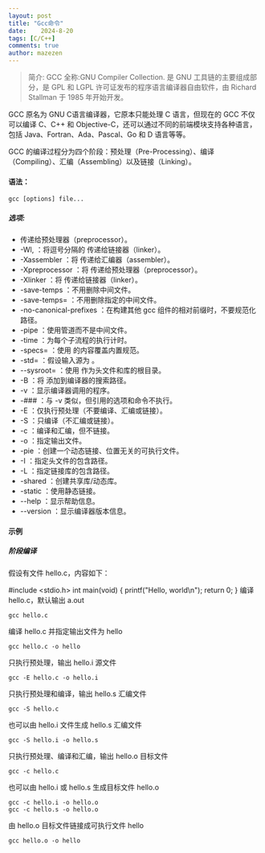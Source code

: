 ```yaml
---
layout: post
title: "Gcc命令"
date:    2024-8-20
tags: [C/C++]
comments: true
author: mazezen
---
```



> 简介:
> GCC 全称:GNU Compiler Collection. 是 GNU 工具链的主要组成部分，是 GPL 和 LGPL 许可证发布的程序语言编译器自由软件，由 Richard Stallman 于 1985 年开始开发。

GCC 原名为 GNU C语言编译器，它原本只能处理 C 语言，但现在的 GCC 不仅可以编译 C、C++ 和 Objective-C，还可以通过不同的前端模块支持各种语言，包括 Java、Fortran、Ada、Pascal、Go 和 D 语言等等。

GCC 的编译过程分为四个阶段：预处理（Pre-Processing）、编译（Compiling）、汇编（Assembling）以及链接（Linking）。

#### 语法：
```shell
gcc [options] file...
```
##### 选项:
- <options> 传递给预处理器（preprocessor）。
- -Wl,<options> ：将逗号分隔的 <options> 传递给链接器（linker）。
- -Xassembler <arg> ：将 <arg> 传递给汇编器（assembler）。
- -Xpreprocessor <arg> ：将 <arg> 传递给预处理器（preprocessor）。
- -Xlinker <arg> ：将 <arg> 传递给链接器（linker）。
- -save-temps ：不用删除中间文件。
- -save-temps=<arg> ：不用删除指定的中间文件。
- -no-canonical-prefixes ：在构建其他 gcc 组件的相对前缀时，不要规范化路径。
- -pipe ：使用管道而不是中间文件。
- -time ：为每个子流程的执行计时。
- -specs=<file> ：使用 <file> 的内容覆盖内置规范。
- -std=<standard> ：假设输入源为 <standard>。
- --sysroot=<directory> ：使用 <directory> 作为头文件和库的根目录。
- -B <directory> ：将 <directory> 添加到编译器的搜索路径。
- -v ：显示编译器调用的程序。
- -### ：与 -v 类似，但引用的选项和命令不执行。
- -E ：仅执行预处理（不要编译、汇编或链接）。
- -S ：只编译（不汇编或链接）。
- -c ：编译和汇编，但不链接。
- -o <file> ：指定输出文件。
- -pie ：创建一个动态链接、位置无关的可执行文件。
- -I ：指定头文件的包含路径。
- -L ：指定链接库的包含路径。
- -shared ：创建共享库/动态库。
- -static ：使用静态链接。
- --help ：显示帮助信息。
- --version ：显示编译器版本信息。

#### 示例
##### 阶段编译
假设有文件 hello.c，内容如下：

#include <stdio.h>
 int main(void)
 {
     printf("Hello, world\n");
     return 0;
 }
编译 hello.c，默认输出 a.out
```shell
gcc hello.c
```

编译 hello.c 并指定输出文件为 hello
```shell
gcc hello.c -o hello
```

只执行预处理，输出 hello.i 源文件
```shell
gcc -E hello.c -o hello.i
```

只执行预处理和编译，输出 hello.s 汇编文件
```shell
gcc -S hello.c
```

也可以由 hello.i 文件生成 hello.s 汇编文件
```shell
gcc -S hello.i -o hello.s
```

只执行预处理、编译和汇编，输出 hello.o 目标文件
```shell
gcc -c hello.c
```

也可以由 hello.i 或 hello.s 生成目标文件 hello.o
```shell
gcc -c hello.i -o hello.o
gcc -c hello.s -o hello.o
```

由 hello.o 目标文件链接成可执行文件 hello
```shell
gcc hello.o -o hello
```
